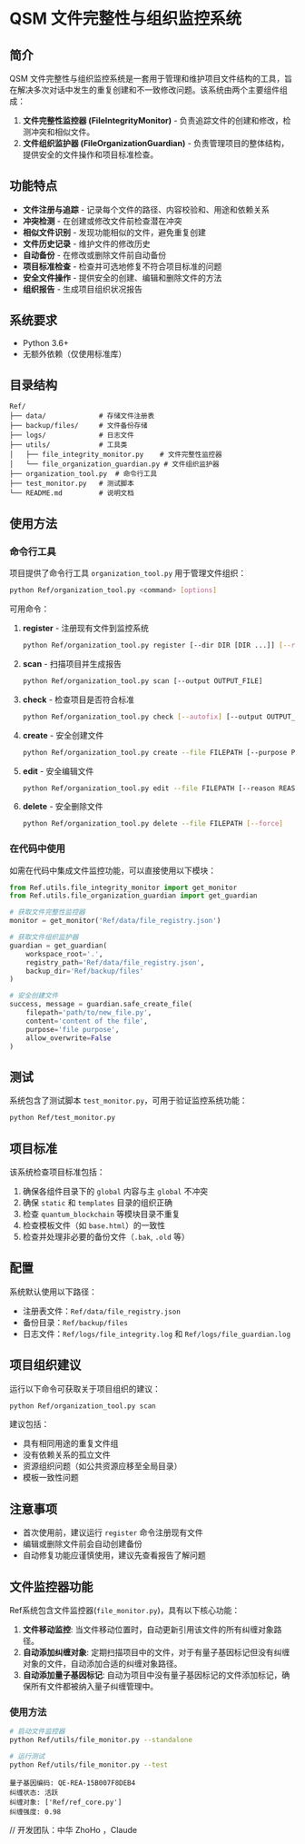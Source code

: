 # QSM 文件完整性与组织监控系统

## 简介

QSM 文件完整性与组织监控系统是一套用于管理和维护项目文件结构的工具，旨在解决多次对话中发生的重复创建和不一致修改问题。该系统由两个主要组件组成：

1. **文件完整性监控器 (FileIntegrityMonitor)** - 负责追踪文件的创建和修改，检测冲突和相似文件。
2. **文件组织监护器 (FileOrganizationGuardian)** - 负责管理项目的整体结构，提供安全的文件操作和项目标准检查。

## 功能特点

- **文件注册与追踪** - 记录每个文件的路径、内容校验和、用途和依赖关系
- **冲突检测** - 在创建或修改文件前检查潜在冲突
- **相似文件识别** - 发现功能相似的文件，避免重复创建
- **文件历史记录** - 维护文件的修改历史
- **自动备份** - 在修改或删除文件前自动备份
- **项目标准检查** - 检查并可选地修复不符合项目标准的问题
- **安全文件操作** - 提供安全的创建、编辑和删除文件的方法
- **组织报告** - 生成项目组织状况报告

## 系统要求

- Python 3.6+
- 无额外依赖（仅使用标准库）

## 目录结构

```
Ref/
├── data/             # 存储文件注册表
├── backup/files/     # 文件备份存储
├── logs/             # 日志文件
├── utils/            # 工具类
│   ├── file_integrity_monitor.py    # 文件完整性监控器
│   └── file_organization_guardian.py # 文件组织监护器
├── organization_tool.py  # 命令行工具
├── test_monitor.py   # 测试脚本
└── README.md         # 说明文档
```

## 使用方法

### 命令行工具

项目提供了命令行工具 `organization_tool.py` 用于管理文件组织：

```bash
python Ref/organization_tool.py <command> [options]
```

可用命令：

1. **register** - 注册现有文件到监控系统
   ```bash
   python Ref/organization_tool.py register [--dir DIR [DIR ...]] [--recursive]
   ```

2. **scan** - 扫描项目并生成报告
   ```bash
   python Ref/organization_tool.py scan [--output OUTPUT_FILE]
   ```

3. **check** - 检查项目是否符合标准
   ```bash
   python Ref/organization_tool.py check [--autofix] [--output OUTPUT_FILE]
   ```

4. **create** - 安全创建文件
   ```bash
   python Ref/organization_tool.py create --file FILEPATH [--purpose PURPOSE] [--overwrite] [--content CONTENT_FILE]
   ```

5. **edit** - 安全编辑文件
   ```bash
   python Ref/organization_tool.py edit --file FILEPATH [--reason REASON] [--content CONTENT_FILE]
   ```

6. **delete** - 安全删除文件
   ```bash
   python Ref/organization_tool.py delete --file FILEPATH [--force]
   ```

### 在代码中使用

如需在代码中集成文件监控功能，可以直接使用以下模块：

```python
from Ref.utils.file_integrity_monitor import get_monitor
from Ref.utils.file_organization_guardian import get_guardian

# 获取文件完整性监控器
monitor = get_monitor('Ref/data/file_registry.json')

# 获取文件组织监护器
guardian = get_guardian(
    workspace_root='.',
    registry_path='Ref/data/file_registry.json',
    backup_dir='Ref/backup/files'
)

# 安全创建文件
success, message = guardian.safe_create_file(
    filepath='path/to/new_file.py',
    content='content of the file',
    purpose='file purpose',
    allow_overwrite=False
)
```

## 测试

系统包含了测试脚本 `test_monitor.py`，可用于验证监控系统功能：

```bash
python Ref/test_monitor.py
```

## 项目标准

该系统检查项目标准包括：

1. 确保各组件目录下的 `global` 内容与主 `global` 不冲突
2. 确保 `static` 和 `templates` 目录的组织正确
3. 检查 `quantum_blockchain` 等模块目录不重复
4. 检查模板文件（如 `base.html`）的一致性
5. 检查并处理非必要的备份文件（`.bak`, `.old` 等）

## 配置

系统默认使用以下路径：

- 注册表文件：`Ref/data/file_registry.json`
- 备份目录：`Ref/backup/files`
- 日志文件：`Ref/logs/file_integrity.log` 和 `Ref/logs/file_guardian.log`

## 项目组织建议

运行以下命令可获取关于项目组织的建议：

```bash
python Ref/organization_tool.py scan
```

建议包括：

- 具有相同用途的重复文件组
- 没有依赖关系的孤立文件
- 资源组织问题（如公共资源应移至全局目录）
- 模板一致性问题

## 注意事项

- 首次使用前，建议运行 `register` 命令注册现有文件
- 编辑或删除文件前会自动创建备份
- 自动修复功能应谨慎使用，建议先查看报告了解问题 

## 文件监控器功能

Ref系统包含文件监控器(`file_monitor.py`)，具有以下核心功能：

1. **文件移动监控**: 当文件移动位置时，自动更新引用该文件的所有纠缠对象路径。
2. **自动添加纠缠对象**: 定期扫描项目中的文件，对于有量子基因标记但没有纠缠对象的文件，自动添加合适的纠缠对象路径。
3. **自动添加量子基因标记**: 自动为项目中没有量子基因标记的文件添加标记，确保所有文件都被纳入量子纠缠管理中。

### 使用方法

```bash
# 启动文件监控器
python Ref/utils/file_monitor.py --standalone

# 运行测试
python Ref/utils/file_monitor.py --test
```

```
量子基因编码: QE-REA-15B007F8DEB4
纠缠状态: 活跃
纠缠对象: ['Ref/ref_core.py']
纠缠强度: 0.98
```

// 开发团队：中华 ZhoHo ，Claude
